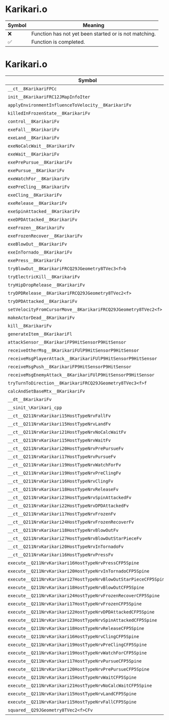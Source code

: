 # Karikari.o
| Symbol | Meaning 
| ------------- | ------------- 
| :x: | Function has not yet been started or is not matching. 
| :white_check_mark: | Function is completed. 


# Karikari.o
| Symbol | Decompiled? |
| ------------- | ------------- |
| `__ct__8KarikariFPCc` | :x: |
| `init__8KarikariFRC12JMapInfoIter` | :x: |
| `applyEnvironmentInfluenceToVelocity__8KarikariFv` | :x: |
| `killedInFrozenState__8KarikariFv` | :x: |
| `control__8KarikariFv` | :x: |
| `exeFall__8KarikariFv` | :x: |
| `exeLand__8KarikariFv` | :x: |
| `exeNoCalcWait__8KarikariFv` | :x: |
| `exeWait__8KarikariFv` | :x: |
| `exePrePursue__8KarikariFv` | :x: |
| `exePursue__8KarikariFv` | :x: |
| `exeWatchFor__8KarikariFv` | :x: |
| `exePreCling__8KarikariFv` | :x: |
| `exeCling__8KarikariFv` | :x: |
| `exeRelease__8KarikariFv` | :x: |
| `exeSpinAttacked__8KarikariFv` | :x: |
| `exeDPDAttacked__8KarikariFv` | :x: |
| `exeFrozen__8KarikariFv` | :x: |
| `exeFrozenRecover__8KarikariFv` | :x: |
| `exeBlowOut__8KarikariFv` | :x: |
| `exeInTornado__8KarikariFv` | :x: |
| `exePress__8KarikariFv` | :x: |
| `tryBlowOut__8KarikariFRCQ29JGeometry8TVec3<f>b` | :x: |
| `tryElectricKill__8KarikariFv` | :x: |
| `tryHipDropRelease__8KarikariFv` | :x: |
| `tryDPDRelease__8KarikariFRCQ29JGeometry8TVec2<f>` | :x: |
| `tryDPDAttacked__8KarikariFv` | :x: |
| `setVelocityFromCursorMove__8KarikariFRCQ29JGeometry8TVec2<f>` | :x: |
| `makeActorDead__8KarikariFv` | :x: |
| `kill__8KarikariFv` | :x: |
| `generateItem__8KarikariFl` | :x: |
| `attackSensor__8KarikariFP9HitSensorP9HitSensor` | :x: |
| `receiveOtherMsg__8KarikariFUlP9HitSensorP9HitSensor` | :x: |
| `receiveMsgPlayerAttack__8KarikariFUlP9HitSensorP9HitSensor` | :x: |
| `receiveMsgPush__8KarikariFP9HitSensorP9HitSensor` | :x: |
| `receiveMsgEnemyAttack__8KarikariFUlP9HitSensorP9HitSensor` | :x: |
| `tryTurnToDirection__8KarikariFRCQ29JGeometry8TVec3<f>f` | :x: |
| `calcAndSetBaseMtx__8KarikariFv` | :x: |
| `__dt__8KarikariFv` | :x: |
| `__sinit_\Karikari_cpp` | :x: |
| `__ct__Q211NrvKarikari15HostTypeNrvFallFv` | :x: |
| `__ct__Q211NrvKarikari15HostTypeNrvLandFv` | :x: |
| `__ct__Q211NrvKarikari21HostTypeNrvNoCalcWaitFv` | :x: |
| `__ct__Q211NrvKarikari15HostTypeNrvWaitFv` | :x: |
| `__ct__Q211NrvKarikari20HostTypeNrvPrePursueFv` | :x: |
| `__ct__Q211NrvKarikari17HostTypeNrvPursueFv` | :x: |
| `__ct__Q211NrvKarikari19HostTypeNrvWatchForFv` | :x: |
| `__ct__Q211NrvKarikari19HostTypeNrvPreClingFv` | :x: |
| `__ct__Q211NrvKarikari16HostTypeNrvClingFv` | :x: |
| `__ct__Q211NrvKarikari18HostTypeNrvReleaseFv` | :x: |
| `__ct__Q211NrvKarikari23HostTypeNrvSpinAttackedFv` | :x: |
| `__ct__Q211NrvKarikari22HostTypeNrvDPDAttackedFv` | :x: |
| `__ct__Q211NrvKarikari17HostTypeNrvFrozenFv` | :x: |
| `__ct__Q211NrvKarikari24HostTypeNrvFrozenRecoverFv` | :x: |
| `__ct__Q211NrvKarikari18HostTypeNrvBlowOutFv` | :x: |
| `__ct__Q211NrvKarikari27HostTypeNrvBlowOutStarPieceFv` | :x: |
| `__ct__Q211NrvKarikari20HostTypeNrvInTornadoFv` | :x: |
| `__ct__Q211NrvKarikari16HostTypeNrvPressFv` | :x: |
| `execute__Q211NrvKarikari16HostTypeNrvPressCFP5Spine` | :x: |
| `execute__Q211NrvKarikari20HostTypeNrvInTornadoCFP5Spine` | :x: |
| `execute__Q211NrvKarikari27HostTypeNrvBlowOutStarPieceCFP5Spine` | :x: |
| `execute__Q211NrvKarikari18HostTypeNrvBlowOutCFP5Spine` | :x: |
| `execute__Q211NrvKarikari24HostTypeNrvFrozenRecoverCFP5Spine` | :x: |
| `execute__Q211NrvKarikari17HostTypeNrvFrozenCFP5Spine` | :x: |
| `execute__Q211NrvKarikari22HostTypeNrvDPDAttackedCFP5Spine` | :x: |
| `execute__Q211NrvKarikari23HostTypeNrvSpinAttackedCFP5Spine` | :x: |
| `execute__Q211NrvKarikari18HostTypeNrvReleaseCFP5Spine` | :x: |
| `execute__Q211NrvKarikari16HostTypeNrvClingCFP5Spine` | :x: |
| `execute__Q211NrvKarikari19HostTypeNrvPreClingCFP5Spine` | :x: |
| `execute__Q211NrvKarikari19HostTypeNrvWatchForCFP5Spine` | :x: |
| `execute__Q211NrvKarikari17HostTypeNrvPursueCFP5Spine` | :x: |
| `execute__Q211NrvKarikari20HostTypeNrvPrePursueCFP5Spine` | :x: |
| `execute__Q211NrvKarikari15HostTypeNrvWaitCFP5Spine` | :x: |
| `execute__Q211NrvKarikari21HostTypeNrvNoCalcWaitCFP5Spine` | :x: |
| `execute__Q211NrvKarikari15HostTypeNrvLandCFP5Spine` | :x: |
| `execute__Q211NrvKarikari15HostTypeNrvFallCFP5Spine` | :x: |
| `squared__Q29JGeometry8TVec2<f>CFv` | :x: |

